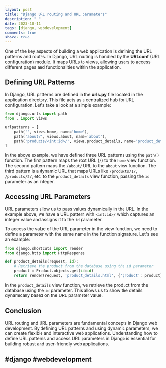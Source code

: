```yaml
---
layout: post
title: "Django URL routing and URL parameters"
description: " "
date: 2023-10-11
tags: [django, webdevelopment]
comments: true
share: true
---
```


One of the key aspects of building a web application is defining the URL patterns and routes. In Django, URL routing is handled by the **URLconf** (URL configuration) module. It maps URLs to views, allowing users to access different pages and functionalities within the application.

## Defining URL Patterns

In Django, URL patterns are defined in the **urls.py** file located in the application directory. This file acts as a centralized hub for URL configuration. Let's take a look at a simple example:

```python
from django.urls import path
from . import views

urlpatterns = [
    path('', views.home, name='home'),
    path('about/', views.about, name='about'),
    path('products/<int:id>/', views.product_details, name='product_details'),
]
```

In the above example, we have defined three URL patterns using the `path()` function. The first pattern maps the root URL (`/`) to the `home` view function. The second pattern maps the `/about/` URL to the `about` view function. The third pattern is a dynamic URL that maps URLs like `/products/1/`, `/products/2/`, etc. to the `product_details` view function, passing the `id` parameter as an integer.

## Accessing URL Parameters

URL parameters allow us to pass values dynamically in the URL. In the example above, we have a URL pattern with `<int:id>/` which captures an integer value and assigns it to the `id` parameter.

To access the value of the URL parameter in the view function, we need to define a parameter with the same name in the function signature. Let's see an example:

```python
from django.shortcuts import render
from django.http import HttpResponse

def product_details(request, id):
    # Retrieve the product from the database using the id parameter
    product = Product.objects.get(id=id)
    return render(request, 'product_details.html', {'product': product})
```

In the `product_details` view function, we retrieve the product from the database using the `id` parameter. This allows us to show the details dynamically based on the URL parameter value.

## Conclusion

URL routing and URL parameters are fundamental concepts in Django web development. By defining URL patterns and using dynamic parameters, we can create flexible and interactive web applications. Understanding how to define URL patterns and access URL parameters in Django is essential for building robust and user-friendly web applications.

## #django #webdevelopment